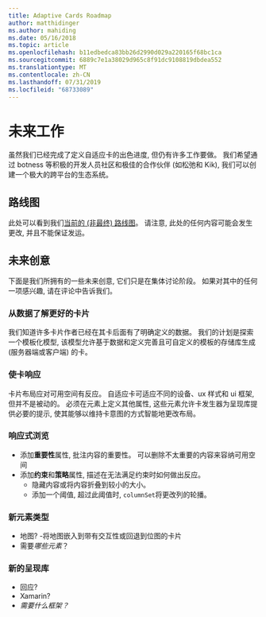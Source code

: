 ```yaml
---
title: Adaptive Cards Roadmap
author: matthidinger
ms.author: mahiding
ms.date: 05/16/2018
ms.topic: article
ms.openlocfilehash: b11edbedca83bb26d2990d029a220165f68bc1ca
ms.sourcegitcommit: 6889c7e1a38029d965c8f91dc9108819dbdea552
ms.translationtype: MT
ms.contentlocale: zh-CN
ms.lasthandoff: 07/31/2019
ms.locfileid: "68733089"
---
```

# <a name="future-work"></a>未来工作

虽然我们已经完成了定义自适应卡的出色进度, 但仍有许多工作要做。 我们希望通过 botness 等积极的开发人员社区和极佳的合作伙伴 (如松弛和 Kik), 我们可以创建一个极大的跨平台的生态系统。

## <a name="roadmap"></a>路线图

此处可以看到我们[当前的 (非最终) 路线图](https://portal.productboard.com/adaptivecards/1-adaptive-cards-portal/tabs/1-backlog)。 请注意, 此处的任何内容可能会发生更改, 并且不能保证发运。

## <a name="future-ideas"></a>未来创意

下面是我们所拥有的一些未来创意, 它们只是在集体讨论阶段。 如果对其中的任何一项感兴趣, 请在评论中告诉我们。

### <a name="great-looking-cards-from-data"></a>从数据了解更好的卡片

我们知道许多卡片作者已经在其卡后面有了明确定义的数据。 我们的计划是探索一个模板化模型, 该模型允许基于数据和定义完善且可自定义的模板的存储库生成 (服务器端或客户端) 的卡。

### <a name="make-cards-responsive"></a>使卡响应

卡片布局应对可用空间有反应。 自适应卡可适应不同的设备、ux 样式和 ui 框架, 但并不是被动的。 必须在元素上定义其他属性, 这些元素允许卡发生器为呈现库提供必要的提示, 使其能够以维持卡意图的方式智能地更改布局。

### <a name="responsive-exploration"></a>响应式浏览

* 添加**重要性**属性, 批注内容的重要性。 可以删除不太重要的内容来容纳可用空间
* 添加**约束**和**策略**属性, 描述在无法满足约束时如何做出反应。 
  * 隐藏内容或将内容折叠到较小的大小。
  * 添加一个阈值, 超过此阈值时, `columnSet`将更改列的轮播。

### <a name="new-element-types"></a>新元素类型

* 地图? -将地图嵌入到带有交互性或回退到位图的卡片
* 需要*哪些元素*？

### <a name="new-rendering-libraries"></a>新的呈现库

* 回应?
* Xamarin?
* *需要什么框架？*
